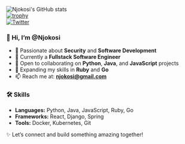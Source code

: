![Njokosi's GitHub stats](https://github-readme-stats.vercel.app/api?username=njokosi&show_icons=true&theme=algolia&count_private=true)  
[![trophy](https://github-profile-trophy.vercel.app/?username=njokosi)](https://github.com/njokosi/github-profile-trophy)  
[![Twitter](https://img.shields.io/twitter/url/https/twitter.com/njokosi.svg?style=social&label=Follow%20njokosi)](https://twitter.com/njokosi)  

### 👋 Hi, I’m @Njokosi  
- 👀 Passionate about **Security** and **Software Development**  
- 🌱 Currently a **Fullstack Software Engineer**  
- 💞️ Open to collaborating on **Python**, **Java**, and **JavaScript** projects  
- 🌱 Expanding my skills in **Ruby** and **Go**  
- 📫 Reach me at: **njokosi@gmail.com**  

### 🛠️ Skills  
- **Languages:** Python, Java, JavaScript, Ruby, Go  
- **Frameworks:** React, Django, Spring  
- **Tools:** Docker, Kubernetes, Git  


✨ Let’s connect and build something amazing together!

<!---
Njokosi/Njokosi is a ✨ special ✨ repository because its `README.md` (this file) appears on your GitHub profile.
You can click the Preview link to take a look at your changes.
--->
